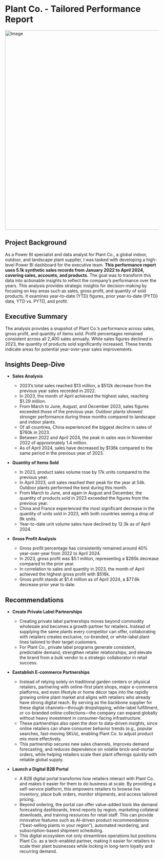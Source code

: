 # Plant Co. - Tailored Performance Report

<img width="1164" height="653" alt="Image" src="https://github.com/user-attachments/assets/ea0b62ab-7b2c-4365-b114-cbe89007218c" />

## Project Background
As a Power BI specialist and data analyst for Plant Co., a global indoor, outdoor, and landscape plant supplier, I was tasked with developing a high-level Power BI dashboard for the executive team. **This performance report uses 5.1k synthetic sales records from January 2022 to April 2024, covering sales, accounts, and products.** The goal was to transform this data into actionable insights to reflect the company’s performance over the years. This analysis provides strategic insights for decision-making by focusing on key areas such as sales, gross profit, and quantity of sold products. It examines year-to-date (YTD) figures, prior year-to-date (PYTD) data, YTD vs. PYTD, and profit.

## Executive Summary
The analysis provides a snapshot of Plant Co.’s performance across sales, gross profit, and quantity of items sold. Profit percentages remained consistent across all 2,400 sales annually. While sales figures declined in 2023, the quantity of products sold significantly increased. These trends indicate areas for potential year-over-year sales improvements.

## Insights Deep-Dive
- **Sales Analysis**
  - 2023’s total sales reached $13 million, a $512k decrease from the previous year sales recorded in 2022.
  - In 2023, the month of April achieved the highest sales, reaching $1.29 million.
  - From March to June, August, and December 2023, sales figures exceeded those of the previous year. Outdoor plants showed stronger performance during these months compared to landscape and indoor plants.
  - Of all countries, China experienced the biggest decline in sales of $760k in 2023.
  - Between 2022 and April 2024, the peak in sales was in November 2022 of approximately 1.4 million.
  - As of April 2024, sales have decreased by $136k compared to the same period in the previous year of 2023.
 
- **Quantity of Items Sold**
  - In 2023, product sales volume rose by 17k units compared to the previous year.
  - In April 2023, unit sales reached their peak for the year at 54k. Outdoor plants performed the best during this month.
  - From March to June, and again in August and December, the quantity of products sold in 2023 exceeded the figures from the previous year.
  - China and France experienced the most significant decrease in the quantity of units sold in 2023, with both countries seeing a drop of 9k units.
  - Year-to-date unit volume sales have declined by 12.3k as of April 2024.
 
- **Gross Profit Analysis**
  - Gross profit percentage has consistently remained around 40% year-over-year from 2022 to April 2024.
  - In 2023, gross profit was $5.1 million, representing a $265k decrease compared to the prior year.
  - In correlation to sales and quantity in 2023, the month of April achieved the highest gross profit with $516k.
  - Gross profit stands at $1.4 million as of April 2024, a $77.6k decrease prior year to date.

## Recommendations
- **Create Private Label Partnerships**
  - Creating private label partnerships moves beyond commodity wholesale and becomes a growth partner for retailers. Instead of supplying the same plants every competitor can offer, collaborating with retailers creates exclusive, co-branded, or white-label plant lines tailored to their target customers.
  - For Plant Co., private label programs generate consistent, predictable demand, strengthen retailer relationships, and elevate the brand from a bulk vendor to a strategic collaborator in retail success.
 
- **Eastablish E-commerce Partnerships**
  - Instead of relying solely on traditional garden centers or physical retailers, partnering with online-first plant shops, major e-commerce platforms, and even lifestyle or home décor taps into the rapidly growing online plant market and aligns with retailers who already have strong digital reach. By serving as the backbone supplier for these digital channels—through dropshipping, white-label fulfillment, or co-branded online collections—the company can expand globally without heavy investment in consumer-facing infrastructure.
  - These partnerships also open the door to data-driven insights, since online retailers can share consumer behavior trends (e.g., popular searches, fast-moving SKUs), enabling Plant Co. to adjust product mix more effectively.
  - This partnership secures new sales channels, improves demand forecasting, and reduces dependence on volatile brick-and-mortar orders, while helping retailers scale their plant offerings quickly with reliable global supply.
 
- **Launch a Digital B2B Portal**
  - A B2B digital portal transforms how retailers interact with Plant Co. and makes it easier for them to do business at scale. By providing a self-service platform, this empowers retailers to browse live inventory, place bulk orders, monitor shipments, and access tailored pricing.
  -  Beyond ordering, the portal can offer value-added tools like demand forecasting dashboards, trend reports by region, marketing collateral downloads, and training resources for retail staff. This can provide innovative features such as AI-driven product recommendations (“best-selling plants in your region”), automated reordering, and subscription-based shipment scheduling.
  -  This digital ecosystem not only streamlines operations but positions Plant Co. as a tech-enabled partner, making it easier for retailers to scale their plant businesses while locking in long-term loyalty and recurring demand.
